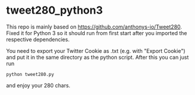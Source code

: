 # tweet280_python3
This repo is mainly based on https://github.com/anthonys-io/Tweet280. Fixed it for Python 3 so it should run from first start after you imported the respective dependencies.

You need to export your Twitter Cookie as .txt (e.g. with "Export Cookie") and put it in the same directory as the python script.
After this you can just run 

`python tweet280.py`

and enjoy your 280 chars.
